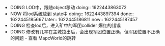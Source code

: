 - DOING LOD中，跟随object移动
  doing:: 1622443863072
- NOW 将lod系统放到 state中
  doing:: 1622443897394
  done:: 1622445185667
  later:: 1622445186811
  now:: 1622445187457
- DOING 检查lod后，进入矿中的军团collider 爆红的错误
- DOING 修改有几率在主城拉出后，会出现军团位置正确，但军团位置不正确的问题 - 查看 MapcWorld的跳转